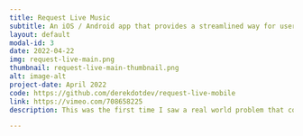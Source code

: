 ```yaml
---
title: Request Live Music
subtitle: An iOS / Android app that provides a streamlined way for users to find nearby live entertainers and make song requests.
layout: default
modal-id: 3
date: 2022-04-22
img: request-live-main.png
thumbnail: request-live-main-thumbnail.png
alt: image-alt
project-date: April 2022
code: https://github.com/derekdotdev/request-live-mobile
link: https://vimeo.com/708658225
description: This was the first time I saw a real world problem that could be solved with software, and was able to develop my own solution back when I was DJing clubs every weekend. The concept is simple, free users (Requesters) can sign in and find nearby premium users (Entertainers) who are 'live on stage' in order to make song requests. Prior to starting a set, Entertainers (DJs, Karaoke Jocks, Cover Bands, etc.) will use the app to enter the venue name and address (or use Location Services) to 'go live on stage' and will be taken to their Requests dashboard and are notified when new requests come in. Entertainers can view, mark as played, and delete requests from their view. The app also has 'go live on air' functionality for radio jocks and streamers which, instead of location services, only requires a web address or radio station call sign where requesters can tune in. The app is written in Dart on the Flutter framework and uses Google Firebase for email/password authentication and Cloud Firestore for data persistence. Functionally, the MVP app is ready for deployment; however, I need to learn more about in-app purchases and ads before it can be monetized and subsequently released to web, App Store and Google Play. The first iteration, a Rails app which was co-developed with a friend, can be found way back in my GitHub history. Having a web-only application was never the goal, so I took a mobile development course as an elective and was introduced to Dart. I quickly learned, however, that the requirements of this application far exceeded that of the course curriculum. Unfortunately, I have not had a chance to finish this, but plan to in the very near future.  I am currenty in my last semester of college (which is shortened to 12 weeks instead of 16); and, in addition to course load, I am taking an extracurricular full-stack web development course (React, Redux, Node, Express, MongoDB) while actively interviewing for jobs after graduation.

---
```

